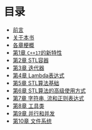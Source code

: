 # 目录

* [前言]()
* [关于本书]()
* [各章梗概]()
* [第1章 `C++17`的新特性]()
* [第2章 STL容器]()
* [第3章 迭代器]()
* [第4章 Lambda表达式]()
* [第5章 STL算法基础]()
* [第6章 STL算法的高级使用方式]()
* [第7章 字符串, 流和正则表达式]()
* [第8章 工具类]()
* [第9章 并行和并发]()
* [第10章 文件系统]()
